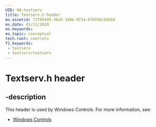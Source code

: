 ```yaml
---
UID: NA:textserv
title: Textserv.h header
ms.assetid: f2785495-36a5-348b-9714-670f80cb85b0
ms.date: 01/11/2019
ms.keywords: 
ms.topic: conceptual
tech.root: controls
f1_keywords:
 - textserv
 - textserv/textserv
---
```


# Textserv.h header


## -description

This header is used by Windows Controls. For more information, see:

- [Windows Controls](../_controls/index.md)

